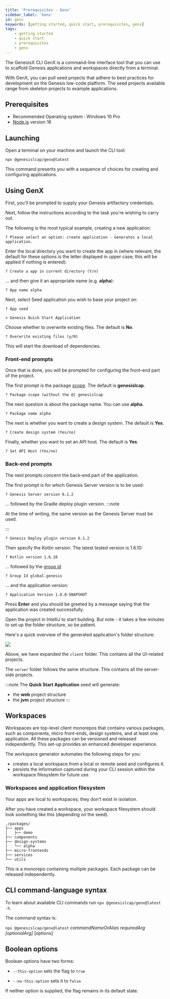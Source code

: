 ```yaml
---
title: 'Prerequisites - Genx'
sidebar_label: 'Genx'
id: genx
keywords: [getting started, quick start, prerequisites, genx]
tags:
    - getting started
    - quick start
    - prerequisites
    - genx
---
```




The GenesisX CLI GenX is a command-line interface tool that you can use to scaffold Genesis applications and workspaces directly from a terminal. 

With GenX, you can pull seed projects that adhere to best practices for development on the Genesis low-code platform. The seed projects available range from skeleton projects to example applications.

## Prerequisites

- Recommended Operating system : Windows 10 Pro
- [Node.js](https://nodejs.org/en/download/) version 16

## Launching

Open a terminal on your machine and launch the CLI tool:

```shell title="Terminal"
npx @genesislcap/genx@latest
```

This command presents you with a sequence of choices for creating and configuring applications.

## Using GenX

First, you'll be prompted to supply your Genesis artifactory credentials.

Next, follow the instructions according to the task you're wishing to carry out.

The following is the most typical example, creating a new application:

```shell title="Windows Terminal"
? Please select an option: create application - Generates a local application.
```

Enter the local directory you want to create the app in (where relevant, the default for these options is the letter displayed in upper case; this will be applied if nothing is entered):

```shell title="Windows Terminal"
? Create a app in current directory (Y/n)
```

... and then give it an appropriate name (e.g. **alpha**):
```shell title="Windows Terminal"
? App name alpha
```

Next, select Seed application you wish to base your project on:
```shell title="Windows Terminal"
? App seed

> Genesis Quick Start Application
```

Choose whether to overwrite existing files. The default is **No**.
```shell title="Windows Terminal"
? Overwrite existing files (y/N)
```

This will start the download of dependencies.

### Front-end prompts
Once that is done, you will be prompted for configuring the front-end part of the project.

The first prompt is the package [scope](https://docs.npmjs.com/cli/v8/using-npm/scope). The default is **genesislcap**.
```shell title="Windows Terminal"
? Package scope (without the @) genesislcap
```

The next question is about the package name. You can use **alpha**.
```shell title="Windows Terminal"
? Package name alpha
```

The next is whether you want to create a design system. The default is **Yes**.
```shell title="Windows Terminal"
? Create design system (Yes/no)
```

Finally, whether you want to set an API host. The default is **Yes**.
```shell title="Windows Terminal"
? Set API Host (Yes/no)
```

### Back-end prompts
The next prompts concern the back-end part of the application.

The first prompt is for which Genesis Server version is to be used:
```shell title="Windows Terminal"
? Genesis Server version 6.1.2
```

... followed by the Gradle deploy plugin version.
:::note

At the time of writing, the same version as the Genesis Server must be used.

:::

```shell title="Windows Terminal"
? Genesis Deploy plugin version 6.1.2
```

Then specify the Kotlin version. The latest tested version is 1.6.10:
```shell title="Windows Terminal"
? Kotlin version 1.6.10
```

... followed by the [group id](https://maven.apache.org/guides/mini/guide-naming-conventions.html)
```shell title="Windows Terminal"
? Group Id global.genesis
```

... and the application version:
```shell title="Windows Terminal"
? Application Version 1.0.0-SNAPSHOT
```

Press **Enter** and you should be greeted by a message saying that the application was created successfully.

Open the project in IntelliJ to start building. But note - it takes a few minutes to set up the folder structure, so be patient.

Here's a quick overview of the generated application's folder structure:

![](/img/create-application-folder-overview.png)

Above, we have expanded the `client` folder. This contains all the UI-related projects.

The `server` folder follows the same structure. This contains all the server-side projects.

:::note
The **Quick Start Application** seed will generate:

- the **web** project structure
- the **jvm** project structure
:::

## Workspaces
Workspaces are top-level client monorepos that contains various packages, such as components, micro front-ends, design systems, and at least one application. All these packages can be versioned and released independently. This set-up provides an enhanced developer experience.

The workspace generator automates the following steps for you:

- creates a local workspace from a local or remote seed and configures it.
- persists the information captured during your CLI session within the workspace filesystem for future use.

### Workspaces and application filesystem
Your apps are local to workspaces; they don't exist in isolation.

After you have created a workspace, your workspace filesystem should look something like this (depending on the seed).

```
./packages/
├── apps
│   ├── demo
├── components
├── design-systems
│   └── alpha
├── micro-frontends
├── services
└── utils
```

This is a monorepo containing multiple packages. Each package can be released independently.

## CLI command-language syntax

To learn about available CLI commands run `npx @genesislcap/genx@latest -h`.

The command syntax is:

`npx @genesislcap/genx@latest` _commandNameOrAlias requiredArg [optionalArg]_ [options]


## Boolean options
Boolean options have two forms:

* `--this-option` sets the flag to `true`

* `--no-this-option` sets it to `false`

If neither option is supplied, the flag remains in its default state.